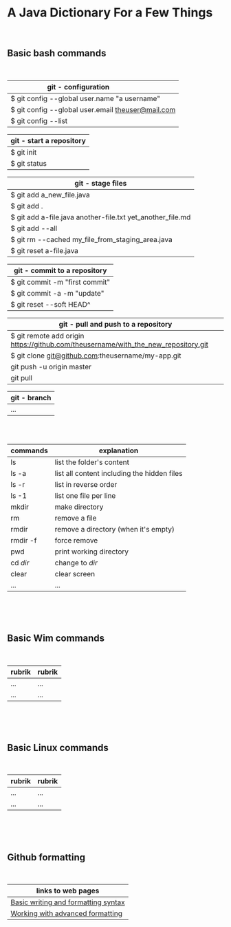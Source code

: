 # A Java Dictionary For a Few Things
 
<br>

## Basic bash commands

<br> 

| git - configuration &nbsp; &nbsp; &nbsp; &nbsp; &nbsp; &nbsp; &nbsp; &nbsp; 
| ------------------------------------------------------------- |
| $ git config --global user.name "a username"					|
| $ git config --global user.email theuser@mail.com  			|
| $ git config --list   										|


| git - start a repository  									|
| ------------------------------------------------------------- |
| $ git init
| $ git status


| git - stage files  											|
| ------------------------------------------------------------- |
| $ git add a_new_file.java 									|
| $ git add . 													|
| $ git add a-file.java another-file.txt yet_another_file.md 	|
| $ git add --all 												|
| $ git rm --cached my_file_from_staging_area.java 				|
| $ git reset a-file.java 										|


| git - commit to a repository 									|
| ------------------------------------------------------------- |
| $ git commit -m "first commit"								|
| $ git commit -a -m "update"	 								|
| $ git reset --soft HEAD^										|


| git - pull and push to a repository 									 |
| ---------------------------------------------------------------------- |
| $ git remote add origin https://github.com/theusername/with_the_new_repository.git 										 	   			   |
| $ git clone git@github.com:theusername/my-app.git 					 |
| git push -u origin master 											 |
| git pull 																 |	


| git - branch															 |
| ---------------------------------------------------------------------- |
| ... 																	 |


<br>
<br>


| commands      | explanation   				    			|
| ------------- | ---------------------------------------------	|
| ls		    | list the folder's content 	    		    |
| ls -a         | list all content including the hidden files	|
| ls -r 		| list in reverse order 						|
| ls -1 		| list one file per line						|
| mkdir			| make directory 								|
| rm 			| remove a file 								|
| rmdir 		| remove a directory (when it's empty)			|
| rmdir -f 		| force remove 									|
| pwd 			| print working directory 						|
| cd *dir* 		| change to *dir* 								|
| clear 		| clear screen 									|
| ...		    | ...											|

<br>
<br>
<br>

## Basic Wim commands

<br>

| rubrik        | rubrik          				    			|
| ------------- | ---------------------------------------------	|
| ...		    | ... 							    		    |
| ...          | ...											|


<br>
<br>
<br>

## Basic Linux commands

<br>

| rubrik        | rubrik          				    			|
| ------------- | ---------------------------------------------	|
| ...		    | ... 							    		    |
| ...           | ...											|


<br>
<br>
<br>

## Github formatting

<br>

| links to web pages			    			|
| ---------------------------------------------	|
| [Basic writing and formatting syntax](https://help.github.com/en/articles/basic-writing-and-formatting-syntax)   		    |
| [Working with advanced formatting](https://help.github.com/en/articles/working-with-advanced-formatting)				 |